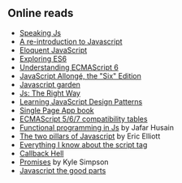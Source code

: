 ## Online reads

* [Speaking Js](http://speakingjs.com/es5/index.html)
* [A re-introduction to Javascript](https://developer.mozilla.org/en-US/docs/Web/JavaScript/A_re-introduction_to_JavaScript)
* [Eloquent JavaScript](http://eloquentjavascript.net/)
* [Exploring ES6](http://exploringjs.com/es6/)
* [Understanding ECMAScript 6](https://leanpub.com/understandinges6/read)
* [JavaScript Allongé, the "Six" Edition](https://leanpub.com/javascriptallongesix/read)
* [Javascript garden](http://bonsaiden.github.io/JavaScript-Garden/)
* [Js: The Right Way](http://jstherightway.org/#reading)
* [Learning JavaScript Design Patterns](https://addyosmani.com/resources/essentialjsdesignpatterns/book/)
* [Single Page App book](http://singlepageappbook.com/index.html)
* [ECMAScript 5/6/7 compatibility tables](https://kangax.github.io/compat-table/es6/)
* [Functional programming in Js](http://reactivex.io/learnrx/) by Jafar Husain
* [The two pillars of Javascript](https://medium.com/javascript-scene/the-two-pillars-of-javascript-ee6f3281e7f3#.aux4p1r0s) by Eric Elliott
* [Everything I know about the script tag](https://eager.io/blog/everything-I-know-about-the-script-tag/)
* [Callback Hell](http://callbackhell.com/)
* [Promises](https://blog.getify.com/promises-part-1/) by Kyle Simpson
* [Javascript the good parts](http://bdcampbell.net/javascript/book/javascript_the_good_parts.pdf)
